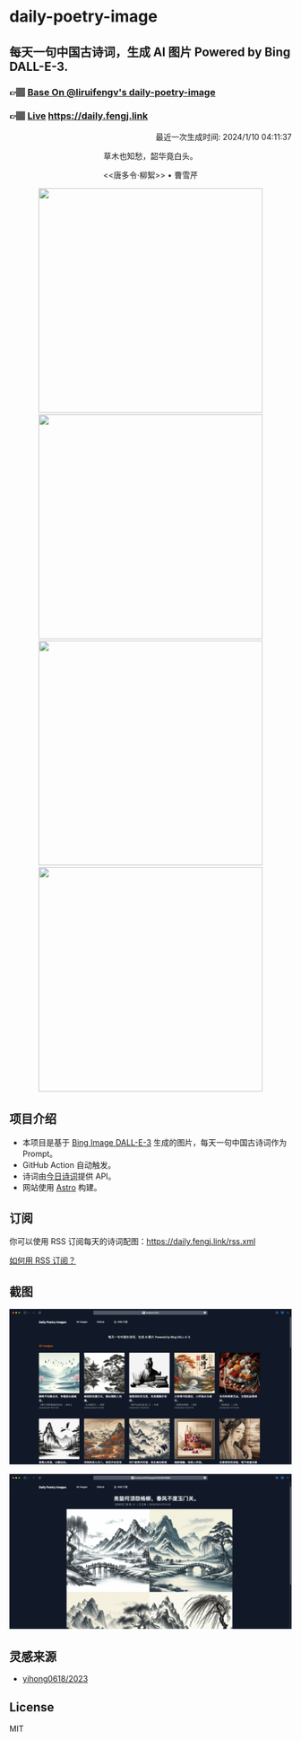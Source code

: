 
# daily-poetry-image

## 每天一句中国古诗词，生成 AI 图片 Powered by Bing DALL-E-3.

### 👉🏽 [Base On @liruifengv's daily-poetry-image](https://github.com/liruifengv/daily-poetry-image)

### 👉🏽 [Live](https://daily.fengj.link) https://daily.fengj.link

<p align="right">
  最近一次生成时间: 2024/1/10 04:11:37
</p>
<p align="center">
草木也知愁，韶华竟白头。
</p>
<p align="center">
<<唐多令·柳絮>> • 曹雪芹
</p>
<p align="center">
<img src="https://tse1.mm.bing.net/th/id/OIG.wyVUeBPI._QJCa__Sfru" height="400" width="400" />
<img src="https://tse3.mm.bing.net/th/id/OIG.ZJllAoFRT6UfZ5DdarjH" height="400" width="400" />
<img src="https://tse4.mm.bing.net/th/id/OIG.B75QIpspzEIdbnhRCuxE" height="400" width="400" />
<img src="https://tse2.mm.bing.net/th/id/OIG.TwJ83y9CJbdXmuINcu7o" height="400" width="400" />
</p>

## 项目介绍

-   本项目是基于 [Bing Image DALL-E-3](https://www.bing.com/images/create) 生成的图片，每天一句中国古诗词作为 Prompt。
-   GitHub Action 自动触发。
-   诗词由[今日诗词](https://www.jinrishici.com/)提供 API。
-   网站使用 [Astro](https://astro.build) 构建。

## 订阅

你可以使用 RSS 订阅每天的诗词配图：https://daily.fengj.link/rss.xml

[如何用 RSS 订阅？](https://zhuanlan.zhihu.com/p/55026716)

## 截图

![图片列表](./screenshots/Snipaste_2023-12-28_21-00-26.png)

![图片详情](./screenshots/Snipaste_2023-12-28_21-00-53.png)

## 灵感来源

-   [yihong0618/2023](https://github.com/yihong0618/2023)

## License

MIT
